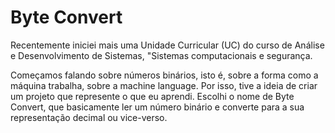 # Byte Convert

Recentemente iniciei mais uma Unidade Curricular (UC) do curso de Análise e Desenvolvimento de Sistemas, "Sistemas computacionais e segurança.

Começamos falando sobre números binários, isto é, sobre a forma como a máquina trabalha, sobre a machine language. Por isso, tive a ideia de criar um projeto que represente o que eu aprendi.
Escolhi o nome de Byte Convert, que basicamente ler um número binário e converte para a sua representação decimal ou vice-verso.
